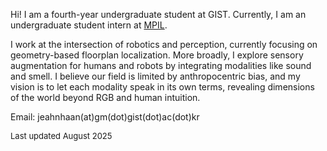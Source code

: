 Hi! I am a fourth-year undergraduate student at GIST. Currently, I am an undergraduate student intern at [MPIL](https://mpil-gist.github.io/).

I work at the intersection of robotics and perception, currently focusing on geometry-based floorplan localization. More broadly, I explore sensory augmentation for humans and robots by integrating modalities like sound and smell. I believe our field is limited by anthropocentric bias, and my vision is to let each modality speak in its own terms, revealing dimensions of the world beyond RGB and human intuition.

Email: jeahnhaan(at)gm(dot)gist(dot)ac(dot)kr

<div style="font-size: 13px; margin-bottom: 20px;">
  Last updated August 2025
</div>